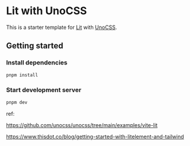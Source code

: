 # Lit with UnoCSS

This is a starter template for [Lit](https://lit.dev/) with [UnoCSS](https://unocss.org/).

## Getting started

### Install dependencies

```bash
pnpm install
```

### Start development server

```bash
pnpm dev
```

ref:

https://github.com/unocss/unocss/tree/main/examples/vite-lit

https://www.thisdot.co/blog/getting-started-with-litelement-and-tailwind

